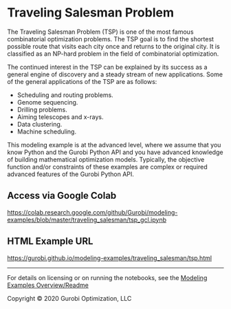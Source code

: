 # Traveling Salesman Problem

The Traveling Salesman Problem (TSP) is one of the most famous combinatorial optimization problems. 
The TSP goal is to find the shortest possible route that visits each city once and returns to the original city.
It is classified as an NP-hard problem in the field of combinatorial optimization.

The continued interest in the TSP can be explained by its success as a general engine of discovery and a 
steady stream of new applications. Some of the general applications of the TSP are as follows:
* Scheduling and routing problems.
* Genome sequencing.
* Drilling problems.
* Aiming telescopes and x-rays.
* Data clustering.
* Machine scheduling.

This modeling example is at the advanced level, where we assume that you know Python and the Gurobi Python API and 
you have advanced knowledge of building mathematical optimization models. Typically, the objective function and/or 
constraints of these examples are complex or required advanced features of the Gurobi Python API.


## Access via Google Colab

https://colab.research.google.com/github/Gurobi/modeling-examples/blob/master/traveling_salesman/tsp_gcl.ipynb

## HTML Example URL

https://gurobi.github.io/modeling-examples/traveling_salesman/tsp.html


----
For details on licensing or on running the notebooks, see the [Modeling Examples Overview/Readme](https://github.com/Gurobi/modeling-examples/)


Copyright © 2020 Gurobi Optimization, LLC

